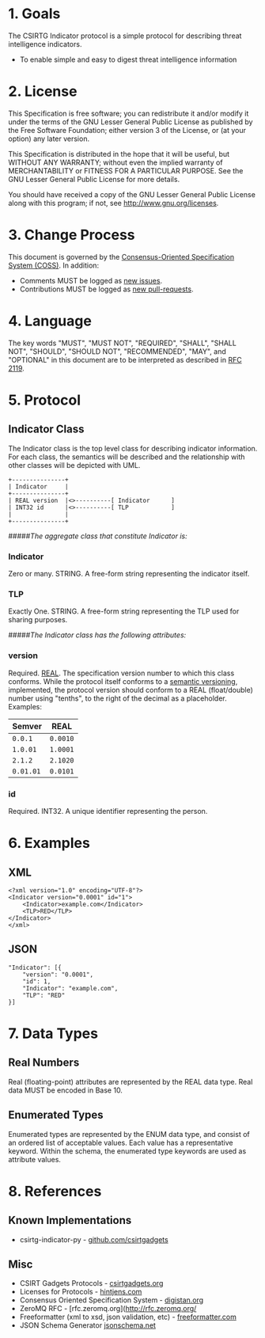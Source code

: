 # 1. Goals

The CSIRTG Indicator protocol is a simple protocol for describing threat intelligence indicators.

* To enable simple and easy to digest threat intelligence information

# 2. License

This Specification is free software; you can redistribute it and/or modify it under the terms of the GNU Lesser General Public License as published by the Free Software Foundation; either version 3 of the License, or (at your option) any later version.

This Specification is distributed in the hope that it will be useful, but WITHOUT ANY WARRANTY; without even the implied warranty of MERCHANTABILITY or FITNESS FOR A PARTICULAR PURPOSE. See the GNU Lesser General Public License for more details.

You should have received a copy of the GNU Lesser General Public License along with this program; if not, see <http://www.gnu.org/licenses>.

# 3. Change Process

This document is governed by the [Consensus-Oriented Specification System (COSS)](http://www.digistan.org/spec:1/COSS). In addition:

* Comments MUST be logged as [new issues](https://github.com/blog/411-github-issue-tracker).
* Contributions MUST be logged as [new pull-requests](https://help.github.com/articles/creating-a-pull-request).

# 4. Language

The key words "MUST", "MUST NOT", "REQUIRED", "SHALL", "SHALL NOT", "SHOULD", "SHOULD NOT", "RECOMMENDED", "MAY", and "OPTIONAL" in this document are to be interpreted as described in [RFC 2119](http://www.ietf.org/rfc/rfc2119.txt).

# 5. Protocol
## Indicator Class
The Indicator class is the top level class for describing indicator information. For each class, the semantics will be described and the relationship with other classes will be depicted with UML. 

```
+---------------+
| Indicator     |
+---------------+
| REAL version  |<>----------[ Indicator      ]
| INT32 id      |<>----------[ TLP            ]
|               |
+---------------+
```

#####*The aggregate class that constitute Indicator is:*

### Indicator
Zero or many. STRING. A free-form string representing the indicator itself.

### TLP
Exactly One. STRING. A free-form string representing the TLP used for sharing purposes.

#####*The Indicator class has the following attributes:*

### version
Required. [REAL](#real-numbers). The specification version number to which this class conforms. While the protocol itself conforms to a [semantic versioning](http://semver.org/), implemented, the protocol version should conform to a REAL (float/double) number using "tenths", to the right of the decimal as a placeholder. Examples:

Semver | REAL
-------|-------
```0.0.1```  | ```0.0010```
```1.0.01``` | ```1.0001```
```2.1.2```  | ```2.1020```
```0.01.01```| ```0.0101```

### id
Required. INT32. A unique identifier representing the person.

# 6. Examples
## XML

```
<?xml version="1.0" encoding="UTF-8"?>
<Indicator version="0.0001" id="1">
    <Indicator>example.com</Indicator>
    <TLP>RED</TLP>
</Indicator>
</xml>
```
## JSON

```
"Indicator": [{
    "version": "0.0001",
    "id": 1,
    "Indicator": "example.com",
    "TLP": "RED"
}]
```

# 7. Data Types
## Real Numbers

Real (floating-point) attributes are represented by the REAL data type. Real data MUST be encoded in Base 10.

## Enumerated Types

Enumerated types are represented by the ENUM data type, and consist of an ordered list of acceptable values.  Each value has a representative keyword.  Within the schema, the enumerated type keywords are used as attribute values.

# 8. References
## Known Implementations

* csirtg-indicator-py - [github.com/csirtgadgets](https://github.com/csirtgadgets/indicator-py)


## Misc
* CSIRT Gadgets Protocols - [csirtgadgets.org](http://csirtgadgets.org/rfc)
* Licenses for Protocols - [hintjens.com](http://hintjens.com/blog:41)
* Consensus Oriented Specification System - [digistan.org](http://www.digistan.org/)
* ZeroMQ RFC - [rfc.zeromq.org](http://rfc.zeromq.org/
* Freeformatter (xml to xsd, json validation, etc) - [freeformatter.com](http://www.freeformatter.com/)
* JSON Schema Generator [jsonschema.net](http://www.jsonschema.net/)
